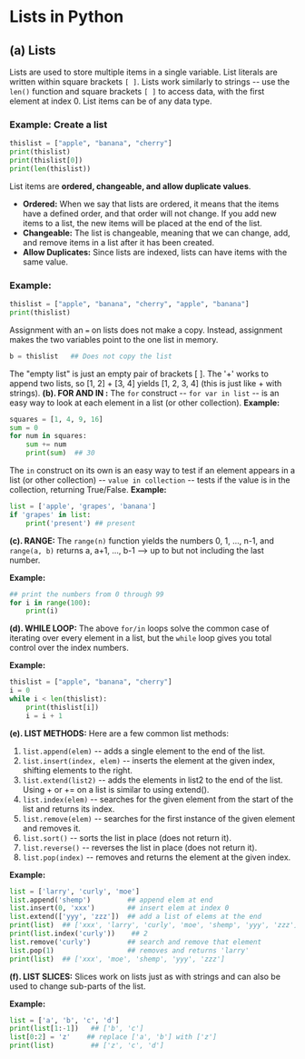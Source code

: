 # Lists in Python

## (a) Lists
Lists are used to store multiple items in a single variable. List literals are written within square brackets `[ ]`. Lists work similarly to strings -- use the `len()` function and square brackets `[ ]` to access data, with the first element at index 0. List items can be of any data type.

### Example: Create a list
```python
thislist = ["apple", "banana", "cherry"]
print(thislist)
print(thislist[0])
print(len(thislist))
```
List items are **ordered, changeable, and allow duplicate values**.
- **Ordered:** When we say that lists are ordered, it means that the items have a defined order, and that order will not change. If you add new items to a list, the new items will be placed at the end of the list.
- **Changeable:** The list is changeable, meaning that we can change, add, and remove items in a list after it has been created.
- **Allow Duplicates:** Since lists are indexed, lists can have items with the same value.
### Example:
```python
thislist = ["apple", "banana", "cherry", "apple", "banana"]
print(thislist)
```
Assignment with an `=` on lists does not make a copy. Instead, assignment makes the two variables point to the one list in memory.
```python
b = thislist   ## Does not copy the list
```
The "empty list" is just an empty pair of brackets [ ]. The '+' works to append two lists, so [1, 2] + [3, 4] yields [1, 2, 3, 4] (this is just like + with strings).
**(b). FOR AND IN :** The `for` construct -- `for var in list` -- is an easy way to look at each element in a list (or other collection).
**Example:**
```python
squares = [1, 4, 9, 16]
sum = 0
for num in squares:
    sum += num
    print(sum)  ## 30
```
The `in` construct on its own is an easy way to test if an element appears in a list (or other collection) -- `value in collection` -- tests if the value is in the collection, returning True/False.
**Example:**
```python
list = ['apple', 'grapes', 'banana']
if 'grapes' in list:
    print('present') ## present
```
**(c). RANGE:** The `range(n)` function yields the numbers 0, 1, ..., n-1, and `range(a, b)` returns a, a+1, ..., b-1 --> up to but not including the last number.

**Example:**
```python
## print the numbers from 0 through 99
for i in range(100):
    print(i)
```
**(d). WHILE LOOP:** The above `for/in` loops solve the common case of iterating over every element in a list, but the `while` loop gives you total control over the index numbers.

**Example:**
```python
thislist = ["apple", "banana", "cherry"]
i = 0
while i < len(thislist):
    print(thislist[i])
    i = i + 1
```
**(e). LIST METHODS:** Here are a few common list methods:
1. `list.append(elem)` -- adds a single element to the end of the list.
2. `list.insert(index, elem)` -- inserts the element at the given index, shifting elements to the right.
3. `list.extend(list2)` -- adds the elements in list2 to the end of the list. Using + or += on a list is similar to using extend().
4. `list.index(elem)` -- searches for the given element from the start of the list and returns its index.
5. `list.remove(elem)` -- searches for the first instance of the given element and removes it.
6. `list.sort()` -- sorts the list in place (does not return it).
7. `list.reverse()` -- reverses the list in place (does not return it).
8. `list.pop(index)` -- removes and returns the element at the given index.

**Example:**
```python
list = ['larry', 'curly', 'moe']
list.append('shemp')         ## append elem at end
list.insert(0, 'xxx')        ## insert elem at index 0
list.extend(['yyy', 'zzz'])  ## add a list of elems at the end
print(list)  ## ['xxx', 'larry', 'curly', 'moe', 'shemp', 'yyy', 'zzz']
print(list.index('curly'))    ## 2
list.remove('curly')         ## search and remove that element
list.pop(1)                  ## removes and returns 'larry'
print(list)  ## ['xxx', 'moe', 'shemp', 'yyy', 'zzz']
```
**(f). LIST SLICES:** Slices work on lists just as with strings and can also be used to change sub-parts of the list.

**Example:**
```python
list = ['a', 'b', 'c', 'd']
print(list[1:-1])   ## ['b', 'c']
list[0:2] = 'z'    ## replace ['a', 'b'] with ['z']
print(list)         ## ['z', 'c', 'd']
```